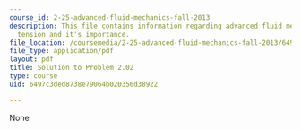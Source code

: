 ```yaml
---
course_id: 2-25-advanced-fluid-mechanics-fall-2013
description: This file contains information regarding advanced fluid mechanics, surface
  tension and it's importance.
file_location: /coursemedia/2-25-advanced-fluid-mechanics-fall-2013/6497c3ded8738e79064b020356d38922_MIT2_25F13_Solution2.02.pdf
file_type: application/pdf
layout: pdf
title: Solution to Problem 2.02
type: course
uid: 6497c3ded8738e79064b020356d38922

---
```

None